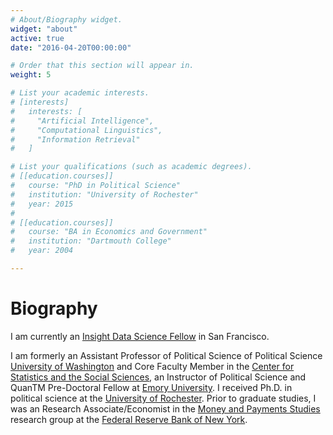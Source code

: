 ```yaml
---
# About/Biography widget.
widget: "about"
active: true
date: "2016-04-20T00:00:00"

# Order that this section will appear in.
weight: 5

# List your academic interests.
# [interests]
#   interests: [
#     "Artificial Intelligence",
#     "Computational Linguistics",
#     "Information Retrieval"
#   ]

# List your qualifications (such as academic degrees).
# [[education.courses]]
#   course: "PhD in Political Science"
#   institution: "University of Rochester"
#   year: 2015
#
# [[education.courses]]
#   course: "BA in Economics and Government"
#   institution: "Dartmouth College"
#   year: 2004

---
```


# Biography

I am currently an [Insight Data Science Fellow](https://www.insightdatascience.com/) in
San Francisco.

I am formerly an Assistant Professor of Political Science of Political Science [University of
Washington](https://www.polisci.washington.edu/) and Core Faculty Member in the
[Center for Statistics and the Social
Sciences](https://www.csss.washington.edu/), an Instructor of
Political Science and QuanTM Pre-Doctoral Fellow at [Emory University](http://polisci.emory.edu/home/).
I received Ph.D. in political science at the [University of
Rochester](http://www.sas.rochester.edu/psc/). Prior to graduate studies, I
was an Research Associate/Economist in the [Money and Payments
Studies](https://www.newyorkfed.org/research/payments_research/index.html)
research group at the [Federal Reserve Bank of New
York](https://www.newyorkfed.org/).
